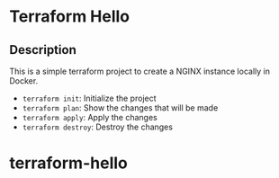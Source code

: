 # Terraform Hello

## Description

This is a simple terraform project to create a NGINX instance locally in Docker.

- `terraform init`: Initialize the project
- `terraform plan`: Show the changes that will be made
- `terraform apply`: Apply the changes
- `terraform destroy`: Destroy the changes
# terraform-hello
